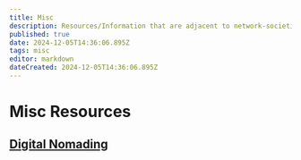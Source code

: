 ```yaml
---
title: Misc
description: Resources/Information that are adjacent to network-societies
published: true
date: 2024-12-05T14:36:06.895Z
tags: misc
editor: markdown
dateCreated: 2024-12-05T14:36:06.895Z
---
```


# Misc Resources
## [Digital Nomading](/Misc/Nomad)